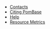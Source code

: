 - [Contacts](about/contacts)
- [Citing PomBase](about/citing-pombase)
- [Help](help)
- [Resource Metrics](about/resource-metrics)

